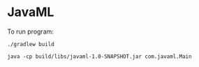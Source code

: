 # JavaML
To run program:

`./gradlew build`

`java -cp build/libs/javaml-1.0-SNAPSHOT.jar com.javaml.Main`

